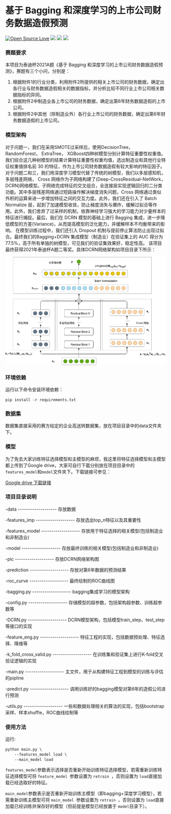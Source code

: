 <!--
 * @Descripttion: 
 * @Version: 1.0
 * @Author: ZhangHongYu
 * @Date: 2022-04-19 19:20:39
 * @LastEditors: ZhangHongYu
 * @LastEditTime: 2022-05-18 16:33:35
-->
# 基于 Bagging 和深度学习的上市公司财务数据造假预测
[![Open Source Love](https://badges.frapsoft.com/os/v2/open-source.svg?v=103)](https://github.com/orion-orion/TipDMCup20)
[![](https://img.shields.io/github/license/orion-orion/TipDMCup21)](https://github.com/orion-orion/TipDMCup21/LICENSE)
[![](https://img.shields.io/github/stars/orion-orion/TipDMcup21?style=social)](https://github.com/orion-orion/TipDMCup21)
[![](https://img.shields.io/github/issues/orion-orion/TipDMCup21)](https://github.com/orion-orion/TipDMCup21/issues)
### 赛题要求
本项目为泰迪杯2021A题《基于 Bagging 和深度学习的上市公司财务数据造假预测》，赛题有三个小问，分别是：  
1. 根据附件1的行业分类，利用附件2所提供的相关上市公司的财务数据，确定出各行业与财务数据造假相关的数据指标，并分析比较不同行业上市公司相关数据指标的异同。  
2. 根据附件2中制造业各上市公司的财务数据，确定出第6年财务数据造假的上市公司。  
3. 根据附件2中其他（除制造业外）各行业上市公司的财务数据，确定出第6年财务数据造假的上市公司。  

### 模型架构
对于问题一，我们在采用SMOTE过采样后，使用DecisionTree， RandomForest， ExtraTree， XGBoost四种树模型分别计算特征重要性权重值。我们综合这几种树模型的结果计算特征重要性权重均值，选出制造业和其他行业特征权重值排名前 30 的特征，作为上市公司财务数据造假有较大影响的特征因子。  
对于问题二和三，我们用深度学习模型代替了传统的树模型，我们以多层感知机，多层残差网络， Cross 网络作为子网络构建了(Deep-CrossResidual-NetWork， DCRN)网络模型。子网络完成特征的交叉组合，全连接层实现逻辑回归的二分类功能。其中多层残差网络通过短路操作解决梯度消失问题，Cross 网络通过类似外积的运算来进一步增加特征之间的交互力度。此外，我们还在引入了 Batch Normalize 层，起到了加速模型收敛，防止梯度消失与爆炸，缓解过拟合等作用。此外，我们舍弃了过采样的机制，依靠神经学习强大的学习能力对少量样本的特征进行捕捉。最后，我们在 DCRN 模型的基础上进行 Bagging 集成，进一步降低模型的方差(Variance)，从而提高模型的泛化能力，并缓解样本不均衡带来的影响。 在模型训练过程中，我们还引入 Dropout 机制与提前停止算法防止出现过拟合。最终我们的Bagging+DCRN 集成模型（制造业）在验证集上的 AUC 得分为 77.5%，高于所有单独的树模型，可见我们的验证集效果好，稳定性高。 该项目最终获得2021年泰迪杯A题二等奖。具体DCRN网络架构如项目目录下所示：

<img src="pic/bagging+dcrn.png" >

### 环境依赖
运行以下命令安装环境依赖：
```
pip install -r requirements.txt
```


### 数据集
数据集直接采用的赛方给定的企业高送转数据集，放在项目目录中的data文件夹下。

### 模型

为了免去大家训练特征选择模型和主模型的麻烦，我这里将特征选择模型和主模型都上传到了Google drive，大家可自行下载分别放在项目目录中的`features_model`和`model`文件夹下。下载链接可参见：

[Google drive 下载链接](https://drive.google.com/drive/folders/1l4BbSaxDv5Nswe0A1MZo5xRUB7cR6orM?usp=sharing)

### 项目目录说明
-data  -------------------  存放数据  

-features_imp  -------------------  存放选出top_n特征以及其重要性  

-features_model  -------------------  存放用于特征选择的相关模型(包括制造业和非制造业)  

-model  -------------------  存放最终训练的相关模型(包括制造业和非制造业)  

-pic  -------------------  存放DCRN网络架构图           

-prediction  -------------------  存放对第6年数据的预测结果

-roc_curve  -------------------  最终绘制的ROC曲线图   

-bagging.py  -------------------  bagging集成学习的模型架构  

-config.py  -------------------  存储模型的超参数，包括架构超参数、训练超参数等  

-DCRN.py  -------------------  DCRN模型架构，包括模型train_step、test_step等接口的实现  

-feature_eng.py  -------------------  特征工程的实现，包括数据预处理、特征选择、降维等  

-k_fold_cross_valid.py  -------------------  在训练集和验证集上进行K-fold交叉验证逻辑的实现  

-main.py  -------------------  主文件，用于从构建特征工程到模型的训练与评估的pipline  

-predict.py  -------------------  调用训练好的bagging模型对第6年的造假公司进行预测  

-utils.py  -------------------  一些和数据处理相关的算法的实现，包括bootstrap采样、样本shuffle，ROC曲线绘制等

### 使用方法
运行:

```
python main.py \
    --features_model load \
    --main_model load 
```

`features_model`参数表示选择是否重新开始训练特征选择模型，若需重新训练特征选择模型可将 `feature_model `参数设置为 `retrain `，否则设置为 `load`直接加载已经选取好的特征。

`main_model`参数表示是否重新开始训练主模型（即bagging+深度学习模型），若需重新训练主模型可将 `main_model `参数设置为 `retrain `，否则设置为 `load`直接加载已经训练并保存好的模型（但前提是模型已经放置于 `model`目录下）。


